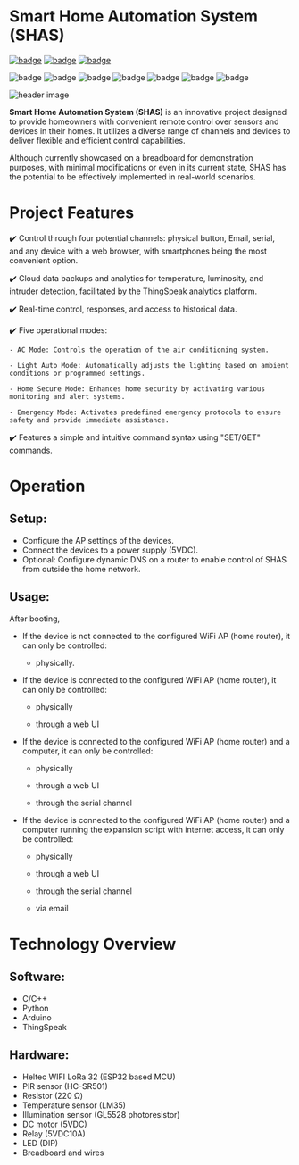 # Smart Home Automation System (SHAS)

[![badge](https://img.shields.io/badge/license-MIT-success.svg)](https://opensource.org/license/mit)
[![badge](https://img.shields.io/badge/support-PayPal-blue.svg)](https://paypal.me/d4li3n)
[![badge](https://img.shields.io/badge/publication-danielthecyberdude.com-purple.svg)](https://danielthecyberdude.com/project/shas)


![badge](https://img.shields.io/badge/technology-C/C++-green.svg)
![badge](https://img.shields.io/badge/technology-Python-green.svg)
![badge](https://img.shields.io/badge/technology-Arduino-green.svg)
![badge](https://img.shields.io/badge/technology-ThingSpeak-green.svg)
![badge](https://img.shields.io/badge/technology-JavaScript-green.svg)
![badge](https://img.shields.io/badge/technology-HTML-green.svg)
![badge](https://img.shields.io/badge/technology-CSS-green.svg)


![header image](https://github.com/D4LI3N/SHAS/blob/master/SHAS-Documentation/x.png?raw=true)



**Smart Home Automation System (SHAS)** is an innovative project designed to provide homeowners with convenient remote control over sensors and devices in their homes. It utilizes a diverse range of channels and devices to deliver flexible and efficient control capabilities.

Although currently showcased on a breadboard for demonstration purposes, with minimal modifications or even in its current state, SHAS has the potential to be effectively implemented in real-world scenarios.

# Project Features
✔️ Control through four potential channels: physical button, Email, serial, and any device with a web browser, with smartphones being the most convenient option.

✔️ Cloud data backups and analytics for temperature, luminosity, and intruder detection, facilitated by the ThingSpeak analytics platform.

✔️ Real-time control, responses, and access to historical data.

✔️ Five operational modes:

    - AC Mode: Controls the operation of the air conditioning system.

    - Light Auto Mode: Automatically adjusts the lighting based on ambient conditions or programmed settings.

    - Home Secure Mode: Enhances home security by activating various monitoring and alert systems.

    - Emergency Mode: Activates predefined emergency protocols to ensure safety and provide immediate assistance.

✔️ Features a simple and intuitive command syntax using "SET/GET" commands.

# Operation
## Setup:
- Configure the AP settings of the devices.
- Connect the devices to a power supply (5VDC).
- Optional: Configure dynamic DNS on a router to enable control of SHAS from outside the home network.

## Usage:
After booting,

- If the device is not connected to the configured WiFi AP (home router), it can only be controlled:
    - physically.

- If the device is connected to the configured WiFi AP (home router), it can only be controlled:
    - physically

    - through a web UI

- If the device is connected to the configured WiFi AP (home router) and a computer, it can only be controlled:
    - physically

    - through a web UI

    - through the serial channel

- If the device is connected to the configured WiFi AP (home router) and a computer running the expansion script with internet access, it can only be controlled:
    - physically

    - through a web UI

    - through the serial channel

    - via email

# Technology Overview
## Software:
- C/C++
- Python
- Arduino
- ThingSpeak

## Hardware:
- Heltec WIFI LoRa 32 (ESP32 based MCU)
- PIR sensor (HC-SR501)
- Resistor (220 Ω)
- Temperature sensor (LM35)
- Illumination sensor (GL5528 photoresistor)
- DC motor (5VDC)
- Relay (5VDC10A)
- LED (DIP)
- Breadboard and wires
